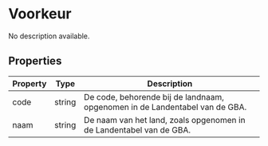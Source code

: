 # Voorkeur

No description available.

## Properties

| Property | Type | Description |
|----------|------|-------------|
| code | string | De code, behorende bij de landnaam, opgenomen in de Landentabel van de GBA. |
| naam | string | De naam van het land, zoals opgenomen in de Landentabel van de GBA. |
